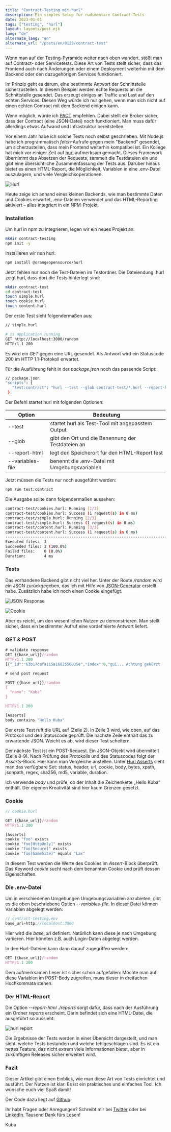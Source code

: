 ```yaml
---
title: "Contract-Testing mit hurl"
description: Ein simples Setup für rudimentäre Contract-Tests
date: 2023-01-01
tags: ["testing", "hurl"]
layout: layouts/post.njk
lang: "de"
alternate_lang: "en"
alternate_url: "/posts/en/0123/contract-test"
---
```


Wenn man auf der Testing-Pyramide weiter nach oben wandert, stößt man auf Contract- oder Servicetests. Diese Art von Tests stellt sicher, dass das Frontend auch nach Änderungen oder einem Deployment weiterhin mit dem Backend oder den dazugehörigen Services funktioniert.<!-- endOfPreview -->

Im Prinzip geht es darum, eine bestimmte Antwort der Schnittstelle sicherzustellen. In diesem Beispiel werden echte Requests an die Schnittstelle gesendet. Das erzeugt einiges an Traffic und Last auf den echten Services. Diesen Weg würde ich nur gehen, wenn man sich nicht auf einen echten Contract mit dem Backend einigen kann.

Wenn möglich, würde ich [PACT](https://docs.pact.io/) empfehlen. Dabei stellt ein Broker sicher, dass der Contract (eine JSON-Datei) noch funktioniert. Man muss dafür allerdings etwas Aufwand und Infrastruktur bereitstellen.

Vor einem Jahr habe ich solche Tests noch selbst geschrieben. Mit Node.js habe ich programmatisch _fetch_-Aufrufe gegen mein "Backend" gesendet, um sicherzustellen, dass mein Frontend weiterhin kompatibel ist. Ein Kollege hat mich vor einiger Zeit auf [hurl](https://hurl.dev/) aufmerksam gemacht. Dieses Framework übernimmt das Absetzen der Requests, sammelt die Testdateien ein und gibt eine übersichtliche Zusammenfassung der Tests aus. Darüber hinaus bietet es einen HTML-Report, die Möglichkeit, Variablen in eine .env-Datei auszulagern, und viele Vergleichsoperationen.

![Hurl](/img/0123/hurl.png "hurl testing")

Heute zeige ich anhand eines kleinen Backends, wie man bestimmte Daten und Cookies erwartet, .env-Dateien verwendet und das HTML-Reporting aktiviert – alles integriert in ein NPM-Projekt.

### Installation

Um hurl in npm zu integrieren, legen wir ein neues Projekt an:

```bash
mkdir contract-testing
npm init -y
```

Installieren wir nun hurl:

```bash
npm install @orangeopensource/hurl
```

Jetzt fehlen nur noch die Test-Dateien im Testordner. Die Dateiendung .hurl zeigt hurl, dass dort die Tests hinterlegt sind:

```bash
mkdir contract-test
cd contract-test
touch simple.hurl
touch cookie.hurl
touch content.hurl
```

Der erste Test sieht folgendermaßen aus:

```bash
// simple.hurl

# is application running
GET http://localhost:3000/random
HTTP/1.1 200
```

Es wird ein _GET_ gegen eine URL gesendet. Als Antwort wird ein Statuscode 200 im HTTP 1.1-Protokoll erwartet.

Für die Ausführung fehlt in der _package.json_ noch das passende Script:

```bash
// package.json
"scripts": {
   "test:contract": "hurl --test --glob contract-test/*.hurl --report-html ./reports --variables-file ./contract-test/contract-testing.env"
 },
```

Der Befehl startet hurl mit folgenden Optionen:

| Option           | Bedeutung                                         |
| ---------------- | ------------------------------------------------- |
| --test           | startet hurl als Test-Tool mit angepasstem Output |
| --glob           | gibt den Ort und die Benennung der Testdateien an |
| --report-html    | legt den Speicherort für den HTML-Report fest     |
| --variables-file | benennt die .env-Datei mit Umgebungsvariablen     |

Jetzt müssen die Tests nur noch ausgeführt werden:

```bash
npm run test:contract
```

Die Ausgabe sollte dann folgendermaßen aussehen:

```bash
contract-test/cookies.hurl: Running [1/3]
contract-test/cookies.hurl: Success (1 request(s) in 0 ms)
contract-test/simple.hurl: Running [2/3]
contract-test/simple.hurl: Success (1 request(s) in 0 ms)
contract-test/content.hurl: Running [3/3]
contract-test/content.hurl: Success (1 request(s) in 0 ms)
--------------------------------------------------------------------------------
Executed files:  3
Succeeded files: 3 (100.0%)
Failed files:    0 (0.0%)
Duration:        4 ms
```

### Tests

Das vorhandene Backend gibt nicht viel her. Unter der Route _/random_ wird ein JSON zurückgegeben, das ich mit Hilfe von [JSON-Generator](https://json-generator.com/) erstellt habe. Zusätzlich habe ich noch einen Cookie eingefügt.

![JSON Response](/img/0123/jsonResponse.png "json response")

![Cookie](/img/0123/cookie.png "cookie")

Aber es reicht, um den wesentlichen Nutzen zu demonstrieren. Man stellt sicher, dass ein bestimmter Aufruf eine vordefinierte Antwort liefert.

### GET & POST

```ts
# validate response
GET {{base_url}}/random
HTTP/1.1 200
[{"_id":"63b17cafa115a1682550035e","index":0,"gui... Achtung gekürzt

# send post request

POST {{base_url}}/random
{
  "name": "Kuba"
}

HTTP/1.1 200

[Asserts]
body contains "Hello Kuba"
```

Der erste Test ruft die URL auf (Zeile 2). In Zeile 3 wird, wie oben, auf das Protokoll und den Statuscode geprüft. Die nächste Zeile enthält das zu erwartende JSON. Weicht es ab, wird dieser Test scheitern.

Der nächste Test ist ein POST-Request. Ein JSON-Objekt wird übermittelt (Zeile 8-9). Nach Prüfung des Protokolls und des Statuscodes folgt der _Asserts_-Block. Hier kann man Vergleiche anstellen. Unter [Hurl Asserts](https://hurl.dev/docs/asserting-response.html) sieht man das verfügbare Set: status, header, url, cookie, body, bytes, xpath, jsonpath, regex, sha256, md5, variable, duration.

Ich verwende _body_ und prüfe, ob der Inhalt die Zeichenkette „Hello Kuba“ enthält. Der eigenen Kreativität sind hier kaum Grenzen gesetzt.

### Cookie

```ts
// cookie.hurl

GET {{base_url}}/random
HTTP/1.1 200

[Asserts]
cookie "foo" exists
cookie "foo[HttpOnly]" exists
cookie "foo[Secure]" exists
cookie "foo[SameSite]" equals "Lax"
```

In diesem Test werden die Werte des Cookies im _Assert_-Block überprüft. Das Keyword _cookie_ sucht nach dem benannten Cookie und prüft dessen Eigenschaften.

### Die .env-Datei

Um in verschiedenen Umgebungen Umgebungsvariablen anzubieten, gibt es die oben beschriebene Option _--variables-file_. In dieser Datei können Variablen abgelegt werden:

```ts
// contract-testing.env
base_url=http://localhost:3000
```

Hier wird die _base_url_ definiert. Natürlich kann diese je nach Umgebung variieren. Hier könnten z.B. auch Login-Daten abgelegt werden.

In den Hurl-Dateien kann dann darauf zugegriffen werden:

```ts
GET {{base_url}}/random
HTTP/1.1 200
```

Dem aufmerksamen Leser ist sicher schon aufgefallen: Möchte man auf diese Variablen im POST-Body zugreifen, muss dieser in dreifachen Hochkommata stehen.

### Der HTML-Report

Die Option _--report-html ./reports_ sorgt dafür, dass nach der Ausführung ein Ordner _reports_ erscheint. Darin befindet sich eine HTML-Datei, die ausgeführt so aussieht:

![hurl report](/img/0123/hurl-report.png "Reporting")

Die Ergebnisse der Tests werden in einer Übersicht dargestellt, und man sieht, welche Tests bestanden und welche fehlgeschlagen sind. Es ist ein nettes Feature, das nicht extrem viele Informationen bietet, aber in zukünftigen Releases sicher erweitert wird.

### Fazit

Dieser Artikel gibt einen Einblick, wie man diese Art von Tests einrichtet und ausführt. Der Nutzen ist klar: Es ist ein praktisches und einfaches Tool. Ich wünsche euch viel Spaß damit!

Der Code dazu liegt auf [Github](https://github.com/derKuba/contract-testing).

Ihr habt Fragen oder Anregungen? Schreibt mir bei [Twitter](https://twitter.com/der_kuba) oder bei [LinkedIn](https://www.linkedin.com/in/jacob-pawlik-08a40015b/).
Tausend Dank fürs Lesen!

Kuba
